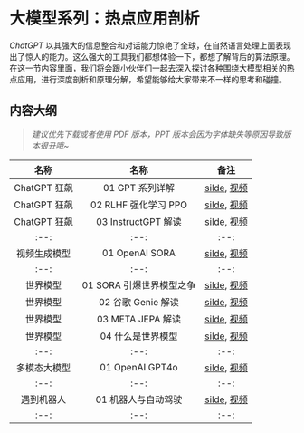 # 大模型系列：热点应用剖析

*ChatGPT* 以其强大的信息整合和对话能力惊艳了全球，在自然语言处理上面表现出了惊人的能力。这么强大的工具我们都想体验一下，都想了解背后的算法原理。在这一节内容里面，我们将会跟小伙伴们一起去深入探讨各种围绕大模型相关的热点应用，进行深度剖析和原理分解，希望能够给大家带来不一样的思考和碰撞。

## 内容大纲

> *建议优先下载或者使用 PDF 版本，PPT 版本会因为字体缺失等原因导致版本很丑哦~*

| 名称 | 名称 | 备注 |
|:--:|:--:|:--:|
| ChatGPT 狂飙 | 01 GPT 系列详解       | [silde](./chatGPT01.pdf), [视频](https://www.bilibili.com/video/BV1kv4y1s7V7/) |
| ChatGPT 狂飙 | 02 RLHF 强化学习 PPO   | [silde](./chatGPT02.pdf), [视频](https://www.bilibili.com/video/BV1w8411M7YB/) |
| ChatGPT 狂飙 | 03 InstructGPT 解读 | [silde](./chatGPT03.pdf), [视频](https://www.bilibili.com/video/BV1e24y1s7k8/) |
|:--:|:--:|:--:|
| 视频生成模型 | 01 OpenAI SORA | [silde](./SORA.pdf), [视频](https://www.bilibili.com/video/BV1jx421C7mG/) |
|:--:|:--:|:--:|
| 世界模型 | 01 SORA 引爆世界模型之争 | [silde](./WorldModel01.pdf), [视频](https://www.bilibili.com/video/BV1dH4y1p7zt/) |
| 世界模型 | 02 谷歌 Genie 解读  | [silde](./WorldModel01.pdf), [视频](https://www.bilibili.com/video/BV1b6421F7Tq/) |
| 世界模型 | 03 META JEPA 解读 | [silde](./WorldModel01.pdf), [视频](https://www.bilibili.com/video/BV1v1421Q73e/) |
| 世界模型 | 04 什么是世界模型 | [silde](./WorldModel01.pdf), [视频](https://www.bilibili.com/video/BV1GZ421t7jr/) |
|:--:|:--:|:--:|
| 多模态大模型 | 01 OpenAI GPT4o | [silde](./C_GPT4o.pdf), [视频](https://www.bilibili.com/video/BV1jx421C7mG/) |
|:--:|:--:|:--:|
| 遇到机器人 | 01 机器人与自动驾驶 | [silde](), [视频]() |
|:--:|:--:|:--:|
